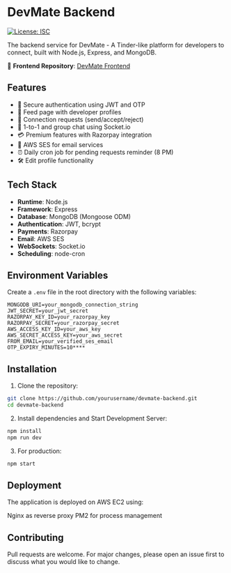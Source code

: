 # DevMate Backend

[![License: ISC](https://img.shields.io/badge/License-ISC-blue.svg)](https://opensource.org/licenses/ISC)

The backend service for DevMate - A Tinder-like platform for developers to connect, built with Node.js, Express, and MongoDB.

🔗 **Frontend Repository**: [DevMate Frontend](https://github.com/agrim08/DevMateFrontend)

## Features

- 🔐 Secure authentication using JWT and OTP
- 📄 Feed page with developer profiles
- 🤝 Connection requests (send/accept/reject)
- 💬 1-to-1 and group chat using Socket.io
- 💳 Premium features with Razorpay integration
- 📧 AWS SES for email services
- ⏰ Daily cron job for pending requests reminder (8 PM)
- 🛠 Edit profile functionality

## Tech Stack

- **Runtime**: Node.js
- **Framework**: Express
- **Database**: MongoDB (Mongoose ODM)
- **Authentication**: JWT, bcrypt
- **Payments**: Razorpay
- **Email**: AWS SES
- **WebSockets**: Socket.io
- **Scheduling**: node-cron

## Environment Variables

Create a `.env` file in the root directory with the following variables:

```env
MONGODB_URI=your_mongodb_connection_string
JWT_SECRET=your_jwt_secret
RAZORPAY_KEY_ID=your_razorpay_key
RAZORPAY_SECRET=your_razorpay_secret
AWS_ACCESS_KEY_ID=your_aws_key
AWS_SECRET_ACCESS_KEY=your_aws_secret
FROM_EMAIL=your_verified_ses_email
OTP_EXPIRY_MINUTES=10****
```

## Installation

1. Clone the repository:
```bash
git clone https://github.com/yourusername/devmate-backend.git
cd devmate-backend
```
2. Install dependencies and Start Development Server:
```bash
npm install
npm run dev
```
3. For production:
```bash
npm start
```

## Deployment
The application is deployed on AWS EC2 using:

Nginx as reverse proxy
PM2 for process management

## Contributing
Pull requests are welcome. For major changes, please open an issue first to discuss what you would like to change.
